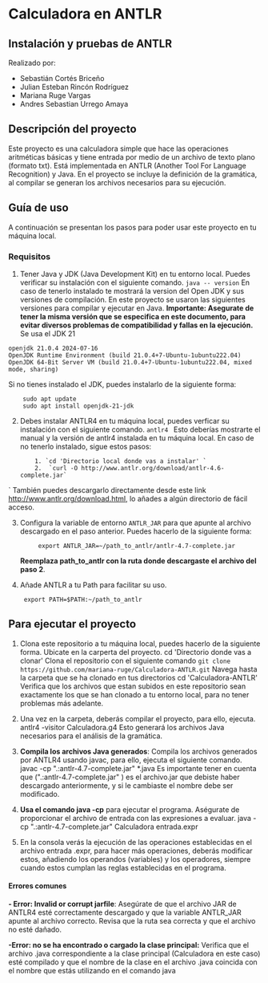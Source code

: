 # Calculadora en ANTLR
## Instalación y pruebas de ANTLR


Realizado por:

- Sebastián Cortés Briceño
- Julian Esteban Rincón Rodríguez
- Mariana Ruge Vargas
-  Andres Sebastian Urrego Amaya

## Descripción del proyecto
Este proyecto es una calculadora simple que hace las operaciones aritméticas básicas y tiene entrada por medio de un archivo de texto plano (formato txt). Está implementada en ANTLR (Another Tool For Language Recognition) y Java. En el proyecto se incluye la definición de la gramática, al compilar se generan los archivos necesarios para su ejecución.

## Guía de uso
A continuación se presentan los pasos para poder usar este proyecto en tu máquina local.
### Requisitos
1. Tener Java  y JDK (Java Development Kit) en tu entorno local. Puedes verificar su instalación con el siguiente comando.
`
java -- version
`
En caso de tenerlo instalado te mostrará la version del Open JDK y sus versiones de compilación.
En este proyecto se usaron las siguientes versiones para compilar y ejecutar en Java.
**Importante: Asegurate de tener la misma versión que se especifica en este documento, para evitar diversos problemas de compatibilidad y fallas en la ejecución.**
Se usa el JDK 21
````shell
openjdk 21.0.4 2024-07-16
OpenJDK Runtime Environment (build 21.0.4+7-Ubuntu-1ubuntu222.04)
OpenJDK 64-Bit Server VM (build 21.0.4+7-Ubuntu-1ubuntu222.04, mixed mode, sharing)
````
Si no tienes instalado el JDK, puedes instalarlo de la siguiente forma:
````shell
	sudo apt update
	sudo apt install openjdk-21-jdk
````

2. Debes instalar ANTLR4 en tu máquina local, puedes verficar su instalación con el siguiente comando.
	`
	antlr4 
	`
	Esto deberías mostrarte el manual y la versión de antlr4 instalada en tu máquina local.
	En caso de no tenerlo instalado, sigue estos pasos:
	````shell
		1. `cd 'Directorio local donde vas a instalar' ` 
		2.  `curl -O http://www.antlr.org/download/antlr-4.6-complete.jar` 
	````
`
	También puedes descargarlo directamente desde este  link http://www.antlr.org/download.html, lo añades a algún directorio de fácil acceso.

3. Configura la variable de entorno `ANTLR_JAR` para que apunte al archivo descargado en el paso anterior. Puedes hacerlo de la siguiente forma:
	
			export ANTLR_JAR=~/path_to_antlr/antlr-4.7-complete.jar
	
	**Reemplaza path_to_antlr con la ruta donde descargaste el archivo del paso 2**.

4. Añade ANTLR a tu Path para facilitar su uso.
	
		export PATH=$PATH:~/path_to_antlr
	


## Para ejecutar el proyecto
1. Clona este repositorio a tu máquina local, puedes hacerlo de la siguiente forma.
Ubicate en la carperta del proyecto.
		 cd 'Directorio donde vas a clonar'
Clona el repositorio con el siguiente comando
		 `git clone https://github.com/mariana-ruge/Calculadora-ANTLR.git`
Navega hasta la carpeta que se ha clonado en tus directorios
		 cd 'Calculadora-ANTLR'
Verifica que los archivos que estan subidos en este repositorio sean exactamente los que se han clonado a tu entorno local, para no tener problemas más adelante.

2.  Una vez en la carpeta,  deberás compilar el proyecto, para ello, ejecuta.
		antlr4 -visitor Calculadora.g4
Esto generará los archivos Java necesarios para el análisis de la gramática.
3. **Compila los archivos Java generados**: Compila los archivos generados por ANTLR4 usando javac, para ello, ejecuta el siguiente comando. 
		javac -cp ".:antlr-4.7-complete.jar" *.java
Es importante tener en cuenta  que  (".:antlr-4.7-complete.jar" ) es el archivo.jar que debiste haber descargado anteriormente, y si le cambiaste el nombre debe ser modificado.

4.  **Usa el  comando java -cp** para ejecutar el programa. Aségurate de proporcionar el archivo de entrada con las expresiones a evaluar.
		java -cp ".:antlr-4.7-complete.jar" Calculadora entrada.expr

5. En la consola verás la ejecución de las operaciones establecidas en el archivo entrada .expr,  para hacer más operaciones, deberás modificar estos, añadiendo los operandos (variables) y los operadores, siempre cuando estos cumplan las reglas establecidas en el programa.

#### Errores comunes
**- Error: Invalid or corrupt jarfile**: Asegúrate de que el archivo JAR de ANTLR4 esté correctamente descargado y que la variable ANTLR_JAR apunte al archivo correcto. Revisa que la ruta sea correcta y que el archivo no esté dañado.


**-Error: no se ha encontrado o cargado la clase principal:** Verifica que el archivo .java correspondiente a la clase principal (Calculadora en este caso) esté compilado y que el nombre de la clase en el archivo .java coincida con el nombre que estás utilizando en el comando java

